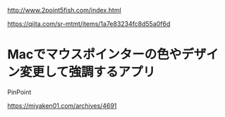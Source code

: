 http://www.2point5fish.com/index.html

https://qiita.com/sr-mtmt/items/1a7e83234fc8d55a0f6d


# Macでマウスポインターの色やデザイン変更して強調するアプリ

PinPoint

https://miyaken01.com/archives/4691
